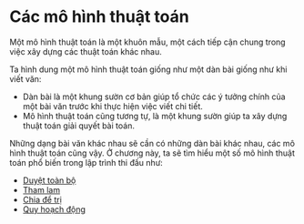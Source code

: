 # Các mô hình thuật toán

Một mô hình thuật toán là một khuôn mẫu, một cách tiếp cận chung trong việc xây dựng các thuật toán khác nhau.

Ta hình dung một mô hình thuật toán giống như một dàn bài giống như khi viết văn:

- Dàn bài là một khung sườn cơ bản giúp tổ chức các ý tưởng chính của một bài văn trước khi thực hiện việc viết chi tiết.
- Mô hình thuật toán cũng tương tự, là một khung sườn giúp ta xây dựng thuật toán giải quyết bài toán. 

Những dạng bài văn khác nhau sẽ cần có những dàn bài khác nhau, các mô hình thuật toán cũng vậy. Ở chương này, ta sẽ tìm hiểu một số mô hình thuật toán phổ biến trong lập trình thi đấu như:

- [Duyệt toàn bộ](complete-search.md)
- [Tham lam](greedy.md)
- [Chia để trị](dnc.md)
- [Quy hoạch động](dp.md)